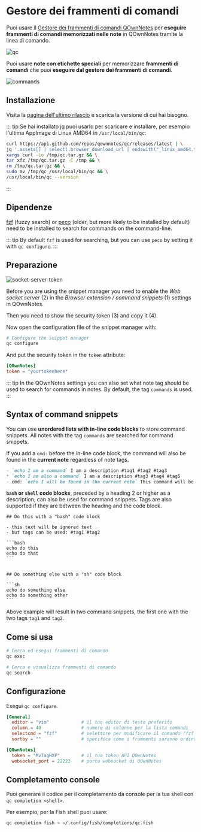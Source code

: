 # Gestore dei frammenti di comandi

Puoi usare il [Gestore dei frammenti di comandi QOwnNotes](https://github.com/qownnotes/qc) per **eseguire frammenti di comandi memorizzati nelle note** in QOwnNotes tramite la linea di comando.

![qc](/img/qc.png)

Puoi usare **note con etichette speciali** per memorizzare **frammenti di comandi** che puoi **eseguire dal gestore dei frammenti di comandi**.

![commands](/img/commands.png)

## Installazione

Visita la [pagina dell'ultimo rilascio](https://github.com/qownnotes/qc/releases/latest) e scarica la versione di cui hai bisogno.

::: tip
Se hai installato [jq](https://stedolan.github.io/jq) puoi usarlo per scaricare e installare, per esempio l'ultima AppImage di Linux AMD64 in `/usr/local/bin/qc`:

```bash
curl https://api.github.com/repos/qownnotes/qc/releases/latest | \
jq '.assets[] | select(.browser_download_url | endswith("_linux_amd64.tar.gz")) | .browser_download_url' | \
xargs curl -Lo /tmp/qc.tar.gz && \
tar xfz /tmp/qc.tar.gz -C /tmp && \
rm /tmp/qc.tar.gz && \
sudo mv /tmp/qc /usr/local/bin/qc && \
/usr/local/bin/qc --version
```
:::

## Dipendenze

[fzf](https://github.com/junegunn/fzf) (fuzzy search) or [peco](https://github.com/peco/peco) (older, but more likely to be installed by default) need to be installed to search for commands on the command-line.

::: tip
By default `fzf` is used for searching, but you can use `peco` by setting it with `qc configure`.
:::

## Preparazione

![socket-server-token](/img/socket-server-token.png)

Before you are using the snippet manager you need to enable the *Web socket server* (2) in the *Browser extension / command snippets* (1) settings in QOwnNotes.

Then you need to show the security token (3) and copy it (4).

Now open the configuration file of the snippet manager with:

```bash
# Configure the snippet manager
qc configure
```

And put the security token in the `token` attribute:

```toml
[QOwnNotes]
token = "yourtokenhere"
```

::: tip
In the QOwnNotes settings you can also set what note tag should be used to search for commands in notes. By default, the tag `commands` is used.
:::

## Syntax of command snippets

You can use **unordered lists with in-line code blocks** to store command snippets. All notes with the tag `commands` are searched for command snippets.

If you add a `cmd:` before the in-line code block, the command will also be found in the **current note** regardless of note tags.

```markdown
- `echo I am a command` I am a description #tag1 #tag2 #tag3
* `echo I am also a command` I am a description #tag3 #tag4 #tag5
- cmd: `echo I will be found in the current note` This command will be found in the current note regardless of note tags
```

**`bash` or `shell` code blocks**, preceded by a heading 2 or higher as a description, can also be used for command snippets. Tags are also supported if they are between the heading and the code block.

    ## Do this with a "bash" code block

    - this text will be ignored text
    - but tags can be used: #tag1 #tag2

    ```bash
    echo do this
    echo do that
    ```


    ## Do something else with a "sh" code block

    ```sh
    echo do something else
    echo do something other
    ```

Above example will result in two command snippets, the first one with the two tags `tag1` and `tag2`.

## Come si usa

```bash
# Cerca ed esegui frammenti di comando
qc exec
```

```bash
# Cerca e visualizza frammenti di comando
qc search
```

## Configurazione

Esegui `qc configure`.

```toml
[General]
  editor = "vim"            # il tuo editor di testo preferito
  column = 40               # numero di colonne per la lista comandi
  selectcmd = "fzf"         # selettore per modificare il comando (fzf o peco)
  sortby = ""               # specifica come i frammenti saranno ordinati (recency (predefinito), -recency, description, -description, command, -command, output, -output)

[QOwnNotes]
  token = "MvTagHXF"        # il tuo token API QOwnNotes
  websocket_port = 22222    # porta websocket di QOwnNotes
```

## Completamento console

Puoi generare il codice per il completamento da console per la tua shell con `qc completion <shell>`.

Per esempio, per la Fish shell puoi usare:

```bash
qc completion fish > ~/.config/fish/completions/qc.fish
```
